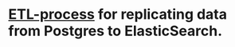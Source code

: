 # [ETL-process](https://github.com/mybestnickname/etl-process/tree/master/etl_process) for replicating data from Postgres to ElasticSearch.